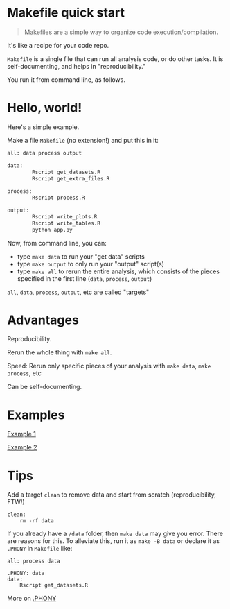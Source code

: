 # Makefile quick start

> Makefiles are a simple way to organize code execution/compilation.

It's like a recipe for your code repo.

`Makefile` is a single file that can run all analysis code, or do other
tasks. It is self-documenting, and helps in "reproducibility."

You run it from command line, as follows.

# Hello, world!

Here's a simple example.

Make a file `Makefile` (no extension!) and put this in it:

```bash
all: data process output

data:
		Rscript get_datasets.R
		Rscript get_extra_files.R
	
process:
		Rscript process.R

output:
		Rscript write_plots.R
		Rscript write_tables.R
		python app.py
```

Now, from command line, you can:

  * type `make data` to run your "get data" scripts
  * type `make output` to only run your "output" script(s)
  * type `make all` to rerun the entire analysis, which consists of the pieces
    specified in the first line (`data`, `process`, `output`)

`all`, `data`, `process`, `output`, etc are called "targets"


# Advantages

Reproducibility.

Rerun the whole thing with `make all`. 

Speed: Rerun only specific pieces of your analysis with `make data`, `make process`, etc

Can be self-documenting.

# Examples

[Example 1](assets/makefile-example-1.bash)

[Example 2](assets/makefile-example-2.bash)


# Tips

Add a target `clean` to remove data and start from scratch (reproducibility,
FTW!)

	clean:
		rm -rf data

If you already have a `/data` folder, then `make data` may give you
error. There are reasons for this. To alleviate this, run it as `make -B data`
or declare it as `.PHONY` in `Makefile` like:

	all: process data
	
	.PHONY: data
	data:
	    Rscript get_datasets.R

	
More on [.PHONY](https://www.gnu.org/software/make/manual/html_node/Phony-Targets.html)
